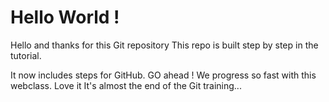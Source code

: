 # Hello World !

Hello and thanks for this Git repository
This repo is built step by step in the tutorial.

It now includes steps for GitHub. GO ahead !
We progress so fast with this webclass. Love it 
It's almost the end of the Git training...
